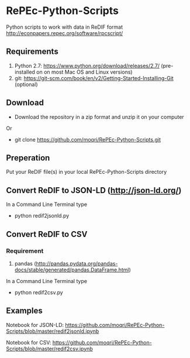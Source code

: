 # RePEc-Python-Scripts
Python scripts to work with data in ReDIF format
http://econpapers.repec.org/software/rpcscript/

## Requirements 
1. Python 2.7: https://www.python.org/download/releases/2.7/ (pre-installed on on most Mac OS and Linux versions)
2. git: https://git-scm.com/book/en/v2/Getting-Started-Installing-Git (optional)

## Download
* Download the repository in a zip format and unzip it on your computer 

Or
* git clone https://github.com/moqri/RePEc-Python-Scripts.git

## Preperation
Put your ReDIF file(s) in your local RePEc-Python-Scripts directory


## Convert ReDIF to JSON-LD (http://json-ld.org/)
In a Command Line Terminal type 
* python redif2jsonld.py

## Convert ReDIF to CSV
### Requirement 
1. pandas (http://pandas.pydata.org/pandas-docs/stable/generated/pandas.DataFrame.html)

In a Command Line Terminal type 
* python redif2csv.py

## Examples
Notebook for JSON-LD:
https://github.com/moqri/RePEc-Python-Scripts/blob/master/redif2jsonld.ipynb

Notebook for CSV:
https://github.com/moqri/RePEc-Python-Scripts/blob/master/redif2csv.ipynb

